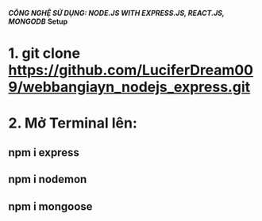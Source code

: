 ***CÔNG NGHỆ SỬ DỤNG: NODE.JS WITH EXPRESS.JS, REACT.JS, MONGODB***
**Setup**
# 1. git clone https://github.com/LuciferDream009/webbangiayn_nodejs_express.git
# 2. Mở Terminal lên:
## npm i express
## npm i nodemon
## npm i mongoose
